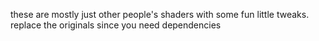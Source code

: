 these are mostly just other people's shaders with some fun little tweaks. replace the originals since you need dependencies 
